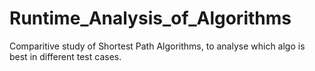 # Runtime_Analysis_of_Algorithms
Comparitive study of Shortest Path Algorithms, to analyse which algo is best in different test cases.
